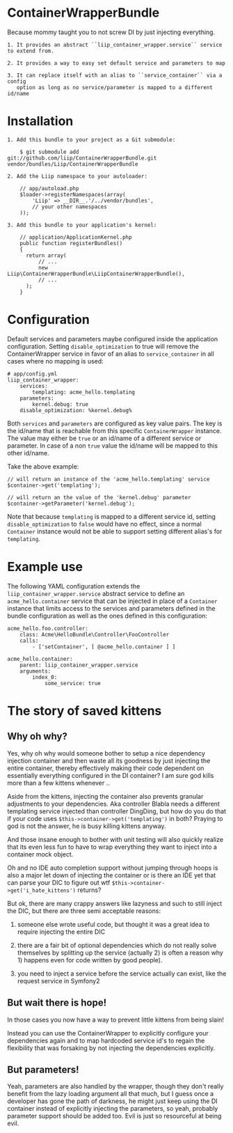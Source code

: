 ContainerWrapperBundle
======================

Because mommy taught you to not screw DI by just injecting everything.

    1. It provides an abstract ``liip_container_wrapper.service`` service to extend from.

    2. It provides a way to easy set default service and parameters to map

    3. It can replace itself with an alias to ``service_container`` via a config
       option as long as no service/parameter is mapped to a different id/name

Installation
============

    1. Add this bundle to your project as a Git submodule:

        $ git submodule add git://github.com/liip/ContainerWrapperBundle.git vendor/bundles/Liip/ContainerWrapperBundle

    2. Add the Liip namespace to your autoloader:

        // app/autoload.php
        $loader->registerNamespaces(array(
            'Liip' => __DIR__.'/../vendor/bundles',
            // your other namespaces
        ));

    3. Add this bundle to your application's kernel:

        // application/ApplicationKernel.php
        public function registerBundles()
        {
          return array(
              // ...
              new Liip\ContainerWrapperBundle\LiipContainerWrapperBundle(),
              // ...
          );
        }

Configuration
=============

Default services and parameters maybe configured inside the application configuration.
Setting ``disable_optimization`` to true will remove the ContainerWrapper service in favor of an
alias to ``service_container`` in all cases where no mapping is used:

    # app/config.yml
    liip_container_wrapper:
        services:
            templating: acme_hello.templating
        parameters:
            kernel.debug: true
        disable_optimization: %kernel.debug%

Both ``services`` and ``parameters`` are configured as key value pairs. The key is the id/name
that is reachable from this specific ``ContainerWrapper`` instance. The value may either be
``true`` or an id/name of a different service or parameter. In case of a non ``true`` value
the id/name will be mapped to this other id/name.

Take the above example:

    // will return an instance of the 'acme_hello.templating' service
    $container->get('templating');

    // will return an the value of the 'kernel.debug' parameter
    $container->getParameter('kernel.debug');

Note that because ``templating`` is mapped to a different service id, setting
``disable_optimization`` to ``false`` would have no effect, since a normal
``Container`` instance would not be able to support setting different alias's
for ``templating``.

Example use
===========

The following YAML configuration extends  the ``liip_container_wrapper.service`` abstract
service to define an ``acme_hello.container`` service that can be injected in place of
a ``Container`` instance that limits access to the services and parameters defined
in the bundle configuration as well as the ones defined in this configuration:

    acme_hello.foo.controller:
        class: Acme\HelloBundle\Controller\FooController
        calls:
            - ['setContainer', [ @acme_hello.container ] ]

    acme_hello.container:
        parent: liip_container_wrapper.service
        arguments:
            index_0:
                some_service: true

The story of saved kittens
==========================

Why oh why?
-----------

Yes, why oh why would someone bother to setup a nice dependency injection container
and then waste all its goodness by just injecting the entire container, thereby
effectively making their code dependent on essentially everything configured in the
DI container? I am sure god kills more than a few kittens whenever ..

Aside from the kittens, injecting the container also prevents granular adjustments
to your dependencies. Aka controller Blabla needs a different templating service
injected than controller DingDing, but how do you do that if your code uses
``$this->container->get('templating')`` in both? Praying to god is not the answer,
he is busy killing kittens anyway.

And those insane enough to bother with unit testing will also quickly realize that
its even less fun to have to wrap everything they want to inject into a container
mock object.

Oh and no IDE auto completion support without jumping through hoops is also a major
let down of injecting the container or is there an IDE yet that can parse your DIC
to figure out wtf ``$this->container->get('i_hate_kittens')`` returns?

But ok, there are many crappy answers like lazyness and such to still inject the DIC,
but there are three semi acceptable reasons:

1) someone else wrote useful code, but thought it was a great idea to require injecting
   the entire DIC

2) there are a fair bit of optional dependencies which do not really solve themselves
   by splitting up the service (actually 2) is often a reason why 1) happens even for
   code written by good people).

3) you need to inject a service before the service actually can exist, like the
   request service in Symfony2

But wait there is hope!
-----------------------

In those cases you now have a way to prevent little kittens from being slain!

Instead you can use the ContainerWrapper to explicitly configure your dependencies
again and to map hardcoded service id's to regain the flexibility that was forsaking
by not injecting the dependencies explicitly.

But parameters!
---------------

Yeah, parameters are also handled by the wrapper, though they don't really benefit
from the lazy loading argument all that much, but I guess once a developer has gone
the path of darkness, he might just keep using the DI container instead of explicitly
injecting the parameters, so yeah, probably parameter support should be added too. Evil
is just so resourceful at being evil.
